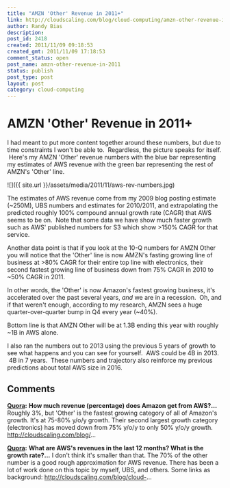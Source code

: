 ```yaml
---
title: "AMZN 'Other' Revenue in 2011+"
link: http://cloudscaling.com/blog/cloud-computing/amzn-other-revenue-in-2011/
author: Randy Bias
description: 
post_id: 2418
created: 2011/11/09 09:18:53
created_gmt: 2011/11/09 17:18:53
comment_status: open
post_name: amzn-other-revenue-in-2011
status: publish
post_type: post
layout: post
category: cloud-computing
---
```


# AMZN 'Other' Revenue in 2011+

I had meant to put more content together around these numbers, but due to time constraints I won't be able to.  Regardless, the picture speaks for itself.  Here's my AMZN 'Other' revenue numbers with the blue bar representing my estimates of AWS revenue with the green bar representing the rest of AMZN's 'Other' line. 

![]({{ site.url }}/assets/media/2011/11/aws-rev-numbers.jpg)

The estimates of AWS revenue come from my 2009 blog posting estimate (~250M), UBS numbers and estimates for 2010/2011, and extrapolating the predicted roughly 100% compound annual growth rate (CAGR) that AWS seems to be on.  Note that some data we have show much faster growth such as AWS' published numbers for S3 which show >150% CAGR for that service.

Another data point is that if you look at the 10-Q numbers for AMZN Other you will notice that the 'Other' line is now AMZN's fasting growing line of business at >80% CAGR for their entire top line with electronics, their second fastest growing line of business down from 75% CAGR in 2010 to ~50% CAGR in 2011.

In other words, the 'Other' is now Amazon's fastest growing business, it's accelerated over the past several years, *and* we are in a recession.  Oh, and if that weren't enough, according to my research, AMZN sees a huge quarter-over-quarter bump in Q4 every year (~40%).

Bottom line is that AMZN Other will be at 1.3B ending this year with roughly ~1B in AWS alone.

I also ran the numbers out to 2013 using the previous 5 years of growth to see what happens and you can see for yourself.  AWS could be 4B in 2013.  4B in 7 years.  These numbers and trajectory also reinforce my previous predictions about total AWS size in 2016.

## Comments

**[Quora](#758 "2011-12-30 15:29:33"):** **How much revenue (percentage) does Amazon get from AWS?...** Roughly 3%, but 'Other' is the fastest growing category of all of Amazon's growth. It's at 75-80% y/o/y growth. Their second largest growth category (electronics) has moved down from 75% y/o/y to only 50% y/o/y growth. http://cloudscaling.com/blog/...

**[Quora](#759 "2011-12-30 15:33:40"):** **What are AWS's revenues in the last 12 months? What is the growth rate?...** I don't think it's smaller than that. The 70% of the other number is a good rough approximation for AWS revenue. There has been a lot of work done on this topic by myself, UBS, and others. Some links as background: http://cloudscaling.com/blog/cloud-...

